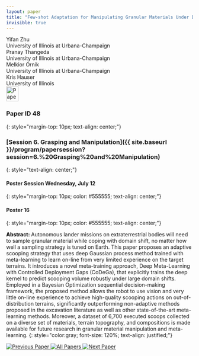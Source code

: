 ```yaml
---
layout: paper
title: "Few-shot Adaptation for Manipulating Granular Materials Under Domain Shift"
invisible: true
---
```

<div class="paper-authors">
<div class="paper-author-box">
    <div class="paper-author-name">Yifan Zhu</div>
    <div class="paper-author-uni">University of Illinois at Urbana-Champaign</div>
</div>
<div class="paper-author-box">
    <div class="paper-author-name">Pranay Thangeda</div>
    <div class="paper-author-uni">University of Illinois at Urbana-Champaign</div>
</div>
<div class="paper-author-box">
    <div class="paper-author-name">Melkior Ornik</div>
    <div class="paper-author-uni">University of Illinois at Urbana-Champaign</div>
</div>
<div class="paper-author-box">
    <div class="paper-author-name">Kris Hauser</div>
    <div class="paper-author-uni">University of Illinois</div>
</div>

</div><div class="paper-pdf">
<div> <a href="http://www.roboticsproceedings.org/rss19/p048.pdf"><img src="{{ site.baseurl }}/images/paper_link.png" alt="Paper Website" width = "33"  height = "40"/></a> </div>
</div>

### Paper ID 48
{: style="margin-top: 10px; text-align: center;"}

### [Session 6. Grasping and Manipulation]({{ site.baseurl }}/program/papersession?session=6.%20Grasping%20and%20Manipulation)
{: style="text-align: center;"}

#### Poster Session Wednesday, July 12
{: style="margin-top: 10px; color: #555555; text-align: center;"}

#### Poster 16
{: style="margin-top: 10px; color: #555555; text-align: center;"}

<b style="color: black;">Abstract: </b>Autonomous lander missions on extraterrestrial bodies will need to sample granular material while coping with domain shift, no matter how well a sampling strategy is tuned on Earth. This paper proposes an adaptive scooping strategy that uses deep Gaussian process method trained with meta-learning to learn on-line from very limited experience on the target terrains. It introduces a novel meta-training approach, Deep Meta-Learning with Controlled Deployment Gaps (CoDeGa), that explicitly trains the deep kernel to predict scooping volume robustly under large domain shifts. Employed in a Bayesian Optimization sequential decision-making framework, the proposed method allows the robot to use vision and very little on-line experience to achieve high-quality scooping actions on out-of-distribution terrains, significantly outperforming non-adaptive methods proposed in the excavation literature as well as other state-of-the-art meta-learning methods. Moreover, a dataset of 6,700 executed scoops collected on a diverse set of materials, terrain topography, and compositions is made available for future research in granular material manipulation and meta-learning.
{: style="color:gray; font-size: 120%; text-align: justified;"}


<div class="paper-menu">
<a href="{{ site.baseurl }}/program/papers/047/"> <img src="{{ site.baseurl }}/images/previous_paper_icon.png" alt="Previous Paper" title="Previous Paper"/> </a>
<a href="{{ site.baseurl }}/program/papers"><img src="{{ site.baseurl }}/images/overview_icon.png" alt="All Papers" title="All Papers"/> </a>
<a href="{{ site.baseurl }}/program/papers/049/"> <img src="{{ site.baseurl }}/images/next_paper_icon.png" alt="Next Paper" title="Next Paper"/> </a>

</div>
